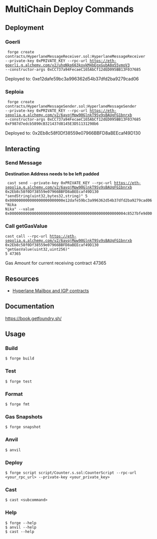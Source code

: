 # MultiChain Deploy Commands

## Deployment

### Goerli 

<code> forge create contracts/HyperlaneMessageReceiver.sol:HyperlaneMessageReceiver --private-key 0xPRIVATE_KEY --rpc-url https://eth-goerli.g.alchemy.com/v2/uhqNkp663kovkM4bEgxGubA8q55vmoV3 --constructor-args 0xCC737a94FecaeC165AbCf12dED095BB13F037685 </code>

Deployed to: 0xe12dafe59bc3a996362d54b37dfd2ba9279cad06

### Seploia
<code> forge create contracts/HyperlaneMessageSender.sol:HyperlaneMessageSender --private-key 0xPRIVATE_KEY --rpc-url https://eth-sepolia.g.alchemy.com/v2/6avqjMpw90GlnkT9Sy9sBAUgFG1bnrxb --constructor-args 0xCC737a94FecaeC165AbCf12dED095BB13F037685 0xF987d7edcb5890cB321437d8145E3D51131298b6 </code>

Deployed to: 0x2Eb8c58f0Df38559e07966BBFD8aBEEcaf49D130

## Interacting 

### Send Message

<b>Destination Address needs to be left padded</b>

<code> cast send --private-key 0xPRIVATE_KEY --rpc-url https://eth-sepolia.g.alchemy.com/v2/6avqjMpw90GlnkT9Sy9sBAUgFG1bnrxb 0x2Eb8c58f0Df38559e07966BBFD8aBEEcaf49D130 "sendString(uint32,bytes32,string)" 5 0x000000000000000000000000e12dafe59bc3a996362d54b37dfd2ba9279cad06 "Nika Nika" --value 0x0000000000000000000000000000000000000000000000000004c8527bfe9d00 </code>

### Call getGasValue
<code >cast call --rpc-url https://eth-sepolia.g.alchemy.com/v2/6avqjMpw90GlnkT9Sy9sBAUgFG1bnrxb 0x2Eb8c58f0Df38559e07966BBFD8aBEEcaf49D130 "getGasValue(uint32,uint256)" 5 47365  </code>


Gas Amount for current receiving contract 47365

## Resources
  <ul>
    <li><a href="https://docs.hyperlane.xyz/docs/resources/addresses">Hyperlane Mailbox and IGP contracts</a></li>
  </ul> 


## Documentation

https://book.getfoundry.sh/

## Usage

### Build

```shell
$ forge build
```

### Test

```shell
$ forge test
```

### Format

```shell
$ forge fmt
```

### Gas Snapshots

```shell
$ forge snapshot
```

### Anvil

```shell
$ anvil
```

### Deploy

```shell
$ forge script script/Counter.s.sol:CounterScript --rpc-url <your_rpc_url> --private-key <your_private_key>
```

### Cast

```shell
$ cast <subcommand>
```

### Help

```shell
$ forge --help
$ anvil --help
$ cast --help
```
